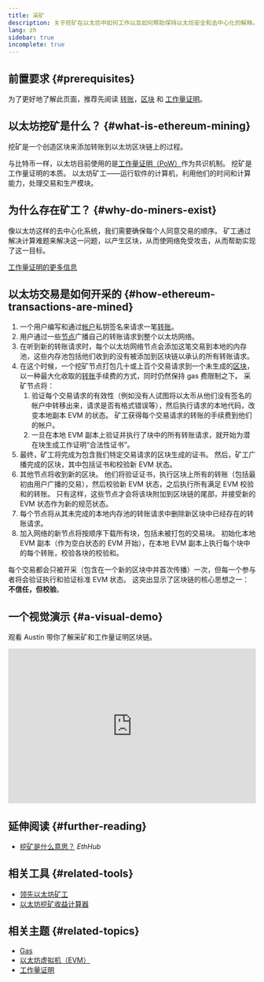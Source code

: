 ```yaml
---
title: 采矿
description: 关于挖矿在以太坊中如何工作以及如何帮助保持以太坊安全和去中心化的解释。
lang: zh
sidebar: true
incomplete: true
---
```


## 前置要求 {#prerequisites}

为了更好地了解此页面，推荐先阅读 [转账](/developers/docs/transactions/)，[区块](/developers/docs/blocks/) 和 [工作量证明](/developers/docs/consensus-mechanisms/pow/)。

## 以太坊挖矿是什么？ {#what-is-ethereum-mining}

挖矿是一个创造区块来添加转账到以太坊区块链上的过程。

与比特币一样，以太坊目前使用的是[工作量证明（PoW）](/developers/docs/consensus-mechanisms/pow/)作为共识机制。 挖矿是工作量证明的本质。 以太坊矿工――运行软件的计算机，利用他们的时间和计算能力，处理交易和生产模块。

## 为什么存在矿工？ {#why-do-miners-exist}

像以太坊这样的去中心化系统，我们需要确保每个人同意交易的顺序。 矿工通过解决计算难题来解决这一问题，以产生区块，从而使网络免受攻击，从而帮助实现了这一目标。

[工作量证明的更多信息](/developers/docs/consensus-mechanisms/pow/)

## 以太坊交易是如何开采的 {#how-ethereum-transactions-are-mined}

1. 一个用户编写和通过[帐户](/developers/docs/accounts/)私钥签名来请求一笔[转账](/developers/docs/transactions/)。
2. 用户通过一些[节点](/developers/docs/nodes-and-clients/)广播自己的转账请求到整个以太坊网络。
3. 在听到新的转账请求时，每个以太坊网络节点会添加这笔交易到本地的内存池，这些内存池包括他们收到的没有被添加到区块链以承认的所有转账请求。
4. 在这个时候，一个挖矿节点打包几十或上百个交易请求到一个未生成的[区块](/developers/docs/blocks/)，以一种最大化收取的[转账](/developers/docs/gas/)手续费的方式，同时仍然保持 gas 费限制之下。 采矿节点将：
   1. 验证每个交易请求的有效性（例如没有人试图将以太币从他们没有签名的帐户中转移出来，请求是否有格式错误等），然后执行请求的本地代码，改变本地副本 EVM 的状态。 矿工获得每个交易请求的转账的手续费到他们的帐户。
   2. 一旦在本地 EVM 副本上验证并执行了块中的所有转账请求，就开始为潜在块生成工作证明“合法性证书”。
5. 最终，矿工将完成为包含我们特定交易请求的区块生成的证书。 然后，矿工广播完成的区块，其中包括证书和校验新 EVM 状态。
6. 其他节点将收到新的区块。 他们将验证证书，执行区块上所有的转账（包括最初由用户广播的交易），然后校验新 EVM 状态，之后执行所有满足 EVM 校验和的转账。 只有这样，这些节点才会将该块附加到区块链的尾部，并接受新的 EVM 状态作为新的规范状态。
7. 每个节点将从其未完成的本地内存池的转账请求中删除新区块中已经存在的转账请求。
8. 加入网络的新节点将按顺序下载所有块，包括未被打包的交易块。 初始化本地 EVM 副本（作为空白状态的 EVM 开始），在本地 EVM 副本上执行每个块中的每个转账，校验各块的校验和。

每个交易都会只被开采（包含在一个新的区块中并首次传播）一次，但每一个参与者将会验证执行和验证标准 EVM 状态。 这突出显示了区块链的核心思想之一： **不信任，但校验**。

## 一个视觉演示 {#a-visual-demo}

观看 Austin 带你了解采矿和工作量证明区块链。

<iframe width="100%" height="315" src="https://www.youtube.com/embed/zcX7OJ-L8XQ" frameborder="0" allow="accelerometer; autoplay; clipboard-write; encrypted-media; gyroscope; picture-in-picture" allowfullscreen mark="crwd-mark"></iframe>

## 延伸阅读 {#further-reading}

- [挖矿是什么意思？](https://docs.ethhub.io/using-ethereum/mining/) _EthHub_

## 相关工具 {#related-tools}

- [领先以太坊矿工](https://etherscan.io/stat/miner?range=7&blocktype=blocks)
- [以太坊挖矿收益计算器](https://minerstat.com/coin/ETH)

## 相关主题 {#related-topics}

- [Gas](/developers/docs/gas/)
- [以太坊虚拟机（EVM）](/developers/docs/evm/)
- [工作量证明](/developers/docs/consensus-mechanisms/pow/)
